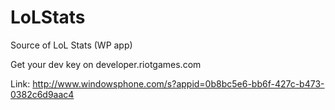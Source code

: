 LoLStats
========

Source of LoL Stats (WP app)

Get your dev key on developer.riotgames.com

Link: http://www.windowsphone.com/s?appid=0b8bc5e6-bb6f-427c-b473-0382c6d9aac4
